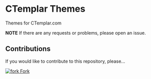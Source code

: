 # CTemplar Themes
Themes for CTemplar.com

**NOTE** If there are any requests or problems, please open an issue.

## Contributions

If you would like to contribute to this repository, please...

[![fork](https://user-images.githubusercontent.com/136959/42383736-c4cb0db8-80fd-11e8-91ca-12bae108bccc.png) Fork](https://github.com/OneWhiteBird/ctemplar-themes/fork)